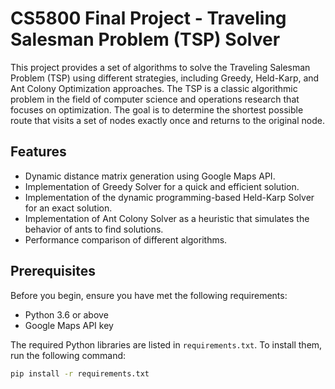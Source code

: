 # CS5800 Final Project - Traveling Salesman Problem (TSP) Solver

This project provides a set of algorithms to solve the Traveling Salesman Problem (TSP) using different strategies, including Greedy, Held-Karp, and Ant Colony Optimization approaches. The TSP is a classic algorithmic problem in the field of computer science and operations research that focuses on optimization. The goal is to determine the shortest possible route that visits a set of nodes exactly once and returns to the original node.

## Features

-   Dynamic distance matrix generation using Google Maps API.
-   Implementation of Greedy Solver for a quick and efficient solution.
-   Implementation of the dynamic programming-based Held-Karp Solver for an exact solution.
-   Implementation of Ant Colony Solver as a heuristic that simulates the behavior of ants to find solutions.
-   Performance comparison of different algorithms.

## Prerequisites

Before you begin, ensure you have met the following requirements:

-   Python 3.6 or above
-   Google Maps API key

The required Python libraries are listed in `requirements.txt`. To install them, run the following command:

```sh
pip install -r requirements.txt
```
